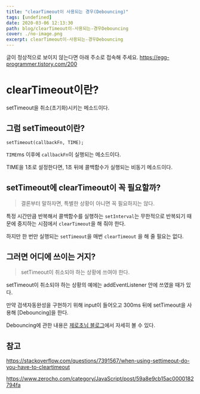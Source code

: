 ```yaml
---
title: "clearTimeout이 사용되는 경우(Debouncing)"
tags: [undefined]
date: 2020-03-06 12:13:30
path: blog/clearTimeout이-사용되는-경우Debouncing
cover: ./no-image.png
excerpt: clearTimeout이-사용되는-경우Debouncing
---
```

글이 정상적으로 보이지 않는다면 아래 주소로 접속해 주세요.
https://egg-programmer.tistory.com/200
# clearTimeout이란?

setTimeout을 취소(초기화)시키는 메소드이다.

## 그럼 setTimeout이란?

<pre><code class="language-js">setTimeout(callbackFn, TIME);</code></pre>

`` TIME ``ms 이후에 `` callbackFn ``이 실행되는 메소드이다.

TIME을 1초로 설정한다면, 1초 뒤에 콜백함수가 실행되는 비동기 메소드이다.

## setTimeout에 clearTimeout이 꼭 필요할까?

>  
> 결론부터 말하자면, 특별한 상황이 아니면 꼭 필요하지는 않다.
> 

특정 시간만큼 반복해서 콜백함수를 실행하는 `` setInterval ``는 무한적으로 반복되기 때문에 중지하는 시점에서 `` clearTimeout ``을 해 줘야 한다.

하지만 한 번만 실행되는 `` setTimeout ``을 매번 `` clearTimeout `` 을 해 줄 필요는 없다.

## 그러면 어디에 쓰이는 거지?

>  
> setTimeout이 취소되야 하는 상황에 쓰여야 한다.
> 

setTimeout이 취소되야 하는 상황의 예에는 addEventListener 안에 쓰였을 때가 있다. 

만약 검색자동완성을 구현하기 위해 input이 들어오고 300ms 뒤에 setTimeout을 사용해 \[Debouncing\]을 한다.

Debouncing에 관한 내용은 [제로초님 블로그](https://www.zerocho.com/category/JavaScript/post/59a8e9cb15ac0000182794fa)에서 자세히 볼 수 있다. 

## 참고

<https://stackoverflow.com/questions/7391567/when-using-settimeout-do-you-have-to-cleartimeout>

<https://www.zerocho.com/category/JavaScript/post/59a8e9cb15ac0000182794fa>